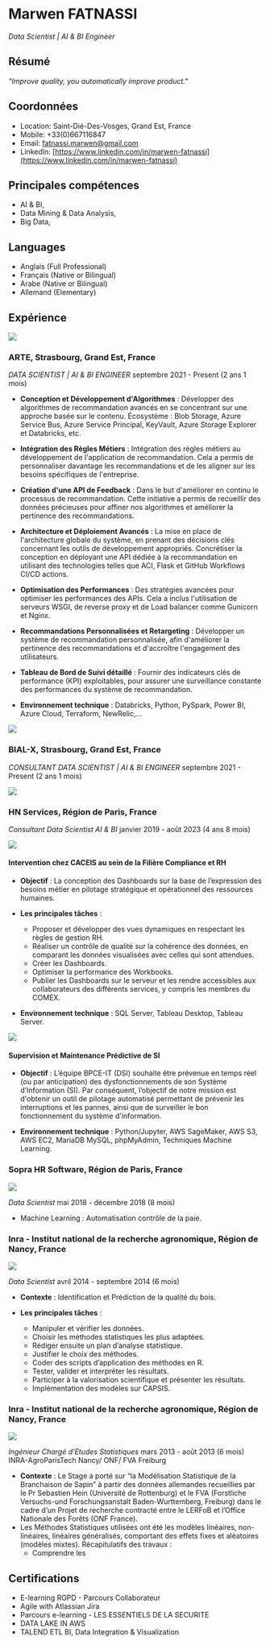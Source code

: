 # Marwen FATNASSI
*Data Scientist | AI & BI Engineer*

## Résumé
*"Improve quality, you automatically improve product."*

## Coordonnées
- Location: Saint-Dié-Des-Vosges, Grand Est, France
- Mobile: +33(0)667116847
- Email: fatnassi.marwen@gmail.com
- LinkedIn: [https://www.linkedin.com/in/marwen-fatnassi](https://www.linkedin.com/in/marwen-fatnassi)

## Principales compétences
- AI & BI,
- Data Mining & Data Analysis,
- Big Data,

## Languages
- Anglais (Full Professional)
- Français (Native or Bilingual)
- Arabe (Native or Bilingual)
- Allemand (Elementary)

## Expérience

![ ](/assets/img/arte_logo.jpg)

### ARTE, Strasbourg, Grand Est, France 

*DATA SCIENTIST | AI & BI ENGINEER*
septembre 2021 - Present (2 ans 1 mois)

- **Conception et Développement d'Algorithmes** : Développer des algorithmes de recommandation avancés en se concentrant sur une approche basée sur le contenu. Écosystème : Blob Storage, Azure Service Bus, Azure Service Principal, KeyVault, Azure Storage Explorer et Databricks, etc.

- **Intégration des Règles Métiers** : Intégration des règles métiers au développement de l'application de recommandation. Cela a permis de personnaliser davantage les recommandations et de les aligner sur les besoins spécifiques de l'entreprise.

- **Création d'une API de Feedback** : Dans le but d'améliorer en continu le processus de recommandation. Cette initiative a permis de recueillir des données précieuses pour affiner nos algorithmes et améliorer la pertinence des recommandations.

- **Architecture et Déploiement Avancés** : La mise en place de l'architecture globale du système, en prenant des décisions clés concernant les outils de développement appropriés. Concrétiser la conception en déployant une API dédiée à la recommandation en utilisant des technologies telles que ACI, Flask et GitHub Workflows CI/CD actions.

- **Optimisation des Performances** : Des stratégies avancées pour optimiser les performances des APIs. Cela a inclus l'utilisation de serveurs WSGI, de reverse proxy et de Load balancer comme Gunicorn et Nginx.

- **Recommandations Personnalisées et Retargeting** : Développer un système de recommandation personnalisée, afin d'améliorer la pertinence des recommandations et d'accroître l'engagement des utilisateurs.

- **Tableau de Bord de Suivi détaillé** : Fournir des indicateurs clés de performance (KPI) exploitables, pour assurer une surveillance constante des performances du système de recommandation.

- **Environnement technique** : Databricks, Python, PySpark, Power BI, Azure Cloud, Terraform, NewRelic,...


![ ](/assets/img/bialx_logo.jpg)

### BIAL-X, Strasbourg, Grand Est, France

*CONSULTANT DATA SCIENTIST | AI & BI ENGINEER*
septembre 2021 - Present (2 ans 1 mois)

![ ](assets/img/hn_logo.jpg)

### HN Services, Région de Paris, France

*Consultant Data Scientist AI & BI*
janvier 2019 - août 2023 (4 ans 8 mois)

![ ](/assets/img/caceis_logo.jpg)

#### Intervention chez CACEIS au sein de la Filière Compliance et RH 
- **Objectif** : La conception des Dashboards sur la base de l’expression des besoins métier en pilotage stratégique et opérationnel des ressources humaines.

- **Les principales tâches** :
    - Proposer et développer des vues dynamiques en respectant les règles de gestion RH.
    - Réaliser un contrôle de qualité sur la cohérence des données, en comparant les données visualisées avec celles qui sont attendues.
    - Créer les Dashboards.
    - Optimiser la performance des Workbooks.
    - Publier les Dashboards sur le serveur et les rendre accessibles aux collaborateurs des différents services, y compris les membres du COMEX.

- **Environnement technique** : SQL Server, Tableau Desktop, Tableau Server.

![ ](/assets/img/bpce_logo.jpg)

#### Supervision et Maintenance Prédictive de SI
- **Objectif** : L’équipe BPCE-IT (DSI) souhaite être prévenue en temps réel (ou par anticipation) des dysfonctionnements de son Système d’Information (SI). Par conséquent, l’objectif de notre mission est d'obtenir un outil de pilotage automatisé permettant de prévenir les interruptions et les pannes, ainsi que de surveiller le bon fonctionnement du système d'information.

- **Environnement technique** : Python/Jupyter, AWS SageMaker, AWS S3, AWS EC2, MariaDB MySQL, phpMyAdmin, Techniques Machine Learning.


### Sopra HR Software, Région de Paris, France

![](assets/img/sopra_logo.jpg)

*Data Scientist*
mai 2018 - décembre 2018 (8 mois)

- Machine Learning : Automatisation contrôle de la paie.

### Inra - Institut national de la recherche agronomique, Région de Nancy, France

![](assets/img/inra_logo.jpg)

*Data Scientist*
avril 2014 - septembre 2014 (6 mois)

- **Contexte** : Identification et Prédiction de la qualité du bois.

- **Les principales tâches** :
    - Manipuler et vérifier les données.
    - Choisir les méthodes statistiques les plus adaptées.
    - Rédiger ensuite un plan d’analyse statistique.
    - Justifier le choix des méthodes.
    - Coder des scripts d’application des méthodes en R.
    - Tester, valider et interpréter les résultats.
    - Participer à la valorisation scientifique et présenter les résultats.
    - Implémentation des modèles sur CAPSIS.


### Inra - Institut national de la recherche agronomique, Région de Nancy, France

![](assets/img/inra_logo.jpg)

*Ingénieur Chargé d’Etudes Statistiques*
mars 2013 - août 2013 (6 mois)
INRA-AgroParisTech Nancy/ ONF/ FVA Freiburg

- **Contexte** : Le Stage a porté sur “la Modélisation Statistique de la Branchaison de Sapin” à partir des données allemandes recueillies par le Pr Sebastien Hein (Université de Rottenburg) et le FVA (Forstliche Versuchs-und Forschungsanstalt Baden-Wurttemberg, Freiburg) dans le cadre d’un Projet de recherche contracté entre le LERFoB et l’Office Nationale des Forêts (ONF France).
- Les Méthodes Statistiques utilisées ont été les modèles linéaires, non-linéaires, linéaires généralisés, comportant des effets fixes et aléatoires (modèles mixtes).
  Récapitulatifs des travaux :
  - Comprendre les

## Certifications
- E-learning RGPD - Parcours Collaborateur
- Agile with Atlassian Jira
- Parcours e-learning - LES ESSENTIELS DE LA SECURITE
- DATA LAKE IN AWS
- TALEND ETL BI, Data Integration & Visualization
